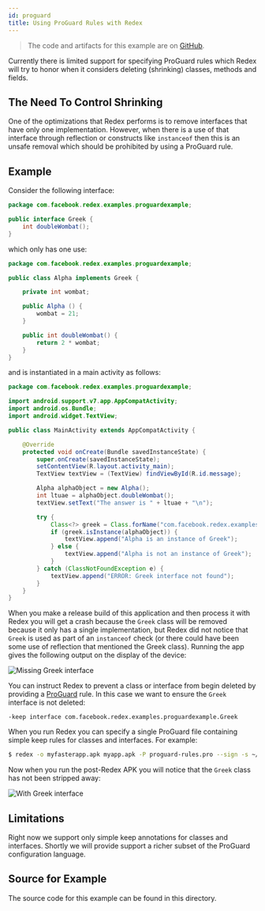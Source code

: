 ```yaml
---
id: proguard
title: Using ProGuard Rules with Redex
---
```


> The code and artifacts for this example are on [GitHub](https://github.com/facebook/redex/tree/master/examples/ProguardExample).

Currently there is limited support for specifying ProGuard rules which
Redex will try to honor when it considers deleting (shrinking) classes,
methods and fields.

## The Need To Control Shrinking
One of the optimizations that Redex performs is to remove interfaces that
have only one implementation. However, when there is a use of that interface
through reflection or constructs like `instanceof` then this is an unsafe
removal which should be prohibited by using a ProGuard rule.

## Example
Consider the following interface:
```java
package com.facebook.redex.examples.proguardexample;

public interface Greek {
    int doubleWombat();
}
```
which only has one use:
```java
package com.facebook.redex.examples.proguardexample;

public class Alpha implements Greek {

    private int wombat;

    public Alpha () {
        wombat = 21;
    }

    public int doubleWombat() {
        return 2 * wombat;
    }
}
```
and is instantiated in a main activity as follows:
```java
package com.facebook.redex.examples.proguardexample;

import android.support.v7.app.AppCompatActivity;
import android.os.Bundle;
import android.widget.TextView;

public class MainActivity extends AppCompatActivity {

    @Override
    protected void onCreate(Bundle savedInstanceState) {
        super.onCreate(savedInstanceState);
        setContentView(R.layout.activity_main);
        TextView textView = (TextView) findViewById(R.id.message);

        Alpha alphaObject = new Alpha();
        int ltuae = alphaObject.doubleWombat();
        textView.setText("The answer is " + ltuae + "\n");

        try {
            Class<?> greek = Class.forName("com.facebook.redex.examples.proguardexample.Greek");
            if (greek.isInstance(alphaObject)) {
                textView.append("Alpha is an instance of Greek");
            } else {
                textView.append("Alpha is not an instance of Greek");
            }
        } catch (ClassNotFoundException e) {
            textView.append("ERROR: Greek interface not found");
        }
    }
}
```
When you make a release build of this application and then process it with Redex you will get a crash
because the `Greek` class will be removed because it only has a single implementation, but Redex
did not notice that `Greek` is used as part of an `instanceof` check (or there could have been some
use of reflection that mentioned the Greek class). Running the app gives the following output
on the display of the device:

![Missing Greek interface](/img/missing-greek.png)

You can instruct Redex to prevent a class or interface from begin deleted by providing
a [ProGuard](http://proguard.sourceforge.net/manual/usage.html#keepoptions) rule. In this
case we want to ensure the `Greek` interface is not deleted:

```
-keep interface com.facebook.redex.examples.proguardexample.Greek
```

When you run Redex you can specify a single ProGuard file containing simple keep rules for classes
and interfaces. For example:

```sh
$ redex -o myfasterapp.apk myapp.apk -P proguard-rules.pro --sign -s ~/.android/debug.keystore -p android
```

Now when you run the post-Redex APK you will notice that the `Greek` class has not been stripped away:

![With Greek interface](/img/with-greek.png)

## Limitations
Right now we support only simple keep annotations for classes and interfaces. Shortly we will provide
support a richer subset of the ProGuard configuration language.

## Source for Example
The source code for this example can be found in this directory.
